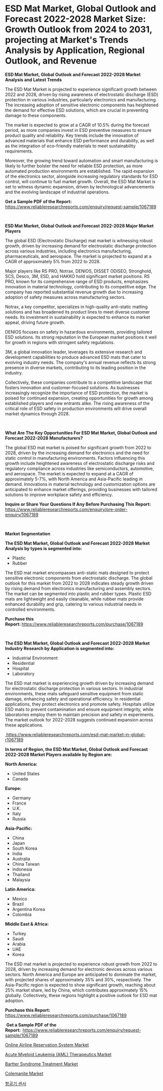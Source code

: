 <p><h1>ESD Mat Market, Global Outlook and Forecast 2022-2028 Market Size: Growth Outlook from 2024 to 2031, projecting at Market's Trends Analysis by Application, Regional Outlook, and Revenue</h1></p><p><strong>ESD Mat Market, Global Outlook and Forecast 2022-2028 Market Analysis and Latest Trends</strong></p>
<p><p>The ESD Mat Market is projected to experience significant growth between 2022 and 2028, driven by rising awareness of electrostatic discharge (ESD) protection in various industries, particularly electronics and manufacturing. The increasing adoption of sensitive electronic components has heightened the demand for effective ESD solutions, which are crucial in preventing damage to these components. </p><p>The market is expected to grow at a CAGR of 10.5% during the forecast period, as more companies invest in ESD preventive measures to ensure product quality and reliability. Key trends include the innovation of advanced materials that enhance ESD performance and durability, as well as the integration of eco-friendly materials to meet sustainability requirements. </p><p>Moreover, the growing trend toward automation and smart manufacturing is likely to further bolster the need for reliable ESD protection, as more automated production environments are established. The rapid expansion of the electronics sector, alongside increasing regulatory standards for ESD control, will continue to fuel market growth. Overall, the ESD Mat Market is set to witness dynamic expansion, driven by technological advancements and the evolving landscape of industrial operations.</p></p>
<p><strong>Get a Sample PDF of the Report:&nbsp;</strong> <a href="https://www.reliableresearchreports.com/enquiry/request-sample/1067189">https://www.reliableresearchreports.com/enquiry/request-sample/1067189</a></p>
<p>&nbsp;</p>
<p><strong>ESD Mat Market, Global Outlook and Forecast 2022-2028 Major Market Players</strong></p>
<p><p>The global ESD (Electrostatic Discharge) mat market is witnessing robust growth, driven by increasing demand for electrostatic discharge protection across various industries, including electronics manufacturing, pharmaceuticals, and aerospace. The market is projected to expand at a CAGR of approximately 5% from 2022 to 2028.</p><p>Major players like RS PRO, Notrax, DENIOS, DISSET ODISEO, Stronghold, SCS, Desco, 3M, ESD, and HAKKO hold significant market positions. RS PRO, known for its comprehensive range of ESD products, emphasizes innovation in material technology, contributing to its competitive edge. The company has reported substantial revenue growth due to increasing adoption of safety measures across manufacturing sectors.</p><p>Notrax, a key competitor, specializes in high-quality anti-static matting solutions and has broadened its product lines to meet diverse customer needs. Its investment in sustainability is expected to enhance its market appeal, driving future growth.</p><p>DENIOS focuses on safety in hazardous environments, providing tailored ESD solutions. Its strong reputation in the European market positions it well for growth in regions with stringent safety regulations.</p><p>3M, a global innovation leader, leverages its extensive research and development capabilities to produce advanced ESD mats that cater to evolving industry needs. The company's annual revenue reflects its strong presence in diverse markets, contributing to its leading position in the industry.</p><p>Collectively, these companies contribute to a competitive landscape that fosters innovation and customer-focused solutions. As businesses increasingly recognize the importance of ESD protection, the market is poised for continued expansion, creating opportunities for growth among established players and new entrants alike. The rising awareness of the critical role of ESD safety in production environments will drive overall market dynamics through 2028.</p></p>
<p>&nbsp;</p>
<p><strong>What Are The Key Opportunities For ESD Mat Market, Global Outlook and Forecast 2022-2028 Manufacturers?</strong></p>
<p><p>The global ESD mat market is poised for significant growth from 2022 to 2028, driven by the increasing demand for electronics and the need for static control in manufacturing environments. Factors influencing this growth include heightened awareness of electrostatic discharge risks and regulatory compliance across industries like semiconductors, automotive, and aerospace. The market is expected to expand at a CAGR of approximately 5-7%, with North America and Asia-Pacific leading in demand. Innovations in material technology and customization options are anticipated to enhance market offerings, providing businesses with tailored solutions to improve workplace safety and efficiency.</p></p>
<p><strong>Inquire or Share Your Questions If Any Before Purchasing This Report:</strong> <a href="https://www.reliableresearchreports.com/enquiry/pre-order-enquiry/1067189">https://www.reliableresearchreports.com/enquiry/pre-order-enquiry/1067189</a></p>
<p>&nbsp;</p>
<p><strong>Market Segmentation</strong></p>
<p><strong>The ESD Mat Market, Global Outlook and Forecast 2022-2028 Market Analysis by types is segmented into:</strong></p>
<p><ul><li>Plastic</li><li>Rubber</li></ul></p>
<p><p>The ESD mat market encompasses anti-static mats designed to protect sensitive electronic components from electrostatic discharge. The global outlook for this market from 2022 to 2028 indicates steady growth driven by rising demand from electronics manufacturing and assembly sectors. The market can be segmented into plastic and rubber types. Plastic ESD mats are lightweight and easily cleanable, while rubber mats provide enhanced durability and grip, catering to various industrial needs in controlled environments.</p></p>
<p><strong>Purchase this Report:&nbsp;</strong><a href="https://www.reliableresearchreports.com/purchase/1067189">https://www.reliableresearchreports.com/purchase/1067189</a></p>
<p>&nbsp;</p>
<p><strong>The ESD Mat Market, Global Outlook and Forecast 2022-2028 Market Industry Research by Application is segmented into:</strong></p>
<p><ul><li>Industrial Environment</li><li>Residential</li><li>Hospital</li><li>Laboratory</li></ul></p>
<p><p>The ESD mat market is experiencing growth driven by increasing demand for electrostatic discharge protection in various sectors. In industrial environments, these mats safeguard sensitive equipment from static damage, enhancing safety and operational efficiency. In residential applications, they protect electronics and promote safety. Hospitals utilize ESD mats to prevent contamination and ensure equipment integrity, while laboratories employ them to maintain precision and safety in experiments. The market outlook for 2022-2028 suggests continued expansion across these applications.</p></p>
<p><a href="https://www.reliableresearchreports.com/esd-mat-market-in-global-r1067189">&nbsp;https://www.reliableresearchreports.com/esd-mat-market-in-global-r1067189</a></p>
<p><strong>In terms of Region, the ESD Mat Market, Global Outlook and Forecast 2022-2028 Market Players available by Region are:</strong></p>
<p>
    <p> <strong> North America: </strong>
        <ul>
            <li>United States</li>
            <li>Canada</li>
        </ul>
        </p> 
    <p> <strong> Europe: </strong>
        <ul>
            <li>Germany</li>
            <li>France</li>
            <li>U.K.</li>
            <li>Italy</li>
            <li>Russia</li>
        </ul>
        </p> 
    <p> <strong> Asia-Pacific: </strong>
        <ul>
            <li>China</li>
            <li>Japan</li>
            <li>South Korea</li>
            <li>India</li>
            <li>Australia</li>
            <li>China Taiwan</li>
            <li>Indonesia</li>
            <li>Thailand</li>
            <li>Malaysia</li>
        </ul>
        </p> 
    <p> <strong> Latin America: </strong>
        <ul>
            <li>Mexico</li>
            <li>Brazil</li>
            <li>Argentina Korea</li>
            <li>Colombia</li>
        </ul>
        </p> 
    <p> <strong> Middle East & Africa: </strong>
        <ul>
            <li>Turkey</li>
            <li>Saudi</li>
            <li>Arabia</li>
            <li>UAE</li>
            <li>Korea</li>
        </ul>
    </p>
    </p>
<p><p>The ESD mat market is projected to experience robust growth from 2022 to 2028, driven by increasing demand for electronic devices across various sectors. North America and Europe are anticipated to dominate the market, with projected shares of approximately 35% and 30%, respectively. The Asia-Pacific region is expected to show significant growth, reaching about 25% market share, led by China, which contributes approximately 15% globally. Collectively, these regions highlight a positive outlook for ESD mat adoption.</p></p>
<p><strong>Purchase this Report: </strong><a href="https://www.reliableresearchreports.com/purchase/1067189">https://www.reliableresearchreports.com/purchase/1067189</a></p>
<p>&nbsp;<strong>Get a Sample PDF of the Report:&nbsp;&nbsp;</strong><a href="https://www.reliableresearchreports.com/enquiry/request-sample/1067189">https://www.reliableresearchreports.com/enquiry/request-sample/1067189</a></p>
<p><strong></strong></p>
<p><p><a href="https://www.linkedin.com/pulse/online-airline-reservation-system-market-revolution-2024-xcxuc?trackingId=e9Iv2NZwTa2ifRuvkTVw%2Bw%3D%3D">Online Airline Reservation System Market</a></p><p><a href="https://issuu.com/reportprime-2/docs/acute-myeloid-leukemia-aml-therapeu_bb88c1d989efe0">Acute Myeloid Leukemia (AML) Therapeutics Market</a></p><p><a href="https://www.linkedin.com/pulse/future-trends-global-bartter-syndrome-treatment-market-insights-6flve?trackingId=k4k50YlmQhifJzHnPCGnFw%3D%3D">Bartter Syndrome Treatment Market</a></p><p><a href="https://medium.com/@itzelheller546/global-colemanite-market-size-and-market-trends-analysis-by-regional-outlook-competitive-b3eb6a3cb71d">Colemanite Market</a></p><p><a href="https://medium.com/@zolajenkins98/%EA%B8%80%EB%A1%9C%EB%B2%8C-%ED%95%AD%EA%B3%B5%EA%B8%B0-%EC%84%BC%EC%84%9C-%EC%8B%9C%EC%9E%A5-%ED%98%84%ED%99%A9-%EB%AF%B8%EB%9E%98-%EB%8F%99%ED%96%A5-%EB%B0%8F-%EC%8B%9C%EC%9E%A5-%EC%A0%84%EB%9E%B5-%EC%A0%84%EB%A7%9D-2024-2031-885e755ed004">항공기 센서</a></p></p>